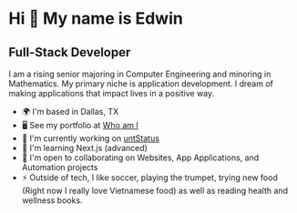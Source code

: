Hi 👋 My name is Edwin
======================

Full-Stack Developer
--------------------

I am a rising senior majoring in Computer Engineering and minoring in Mathematics. My primary niche is application development. I dream of making applications that impact lives in a positive way.

* 🌍  I'm based in Dallas, TX
* 🖥️  See my portfolio at [Who am I](http://edwinhern.github.io/edwinhern/)
* 🚀  I'm currently working on [untStatus](http://untstatus.com)
* 🧠  I'm learning Next.js (advanced)
* 🤝  I'm open to collaborating on Websites, App Applications, and Automation projects
* ⚡  Outside of tech, I like soccer, playing the trumpet, trying new food (Right now I really love Vietnamese food) as well as reading health and wellness books.


<!-- <b>My GitHub Stats</b> -->

<!-- <a href="http://www.github.com/edwinhern"><img src="https://github-readme-stats.vercel.app/api?username=edwinhern&show_icons=true&hide=&count_private=true&title_color=14b8a6&text_color=ffffff&icon_color=ffffff&bg_color=1c1917&hide_border=true&show_icons=true" alt="edwinhern's GitHub stats" /></a> -->
